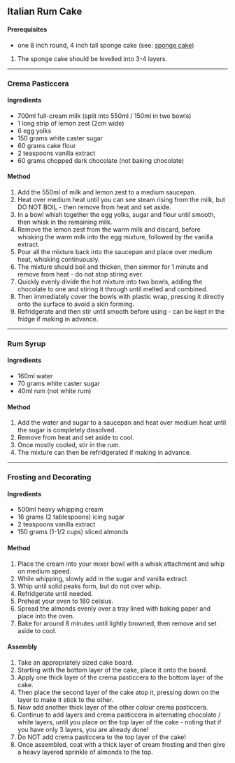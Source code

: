 ## Italian Rum Cake

#### Prerequisites

* one 8 inch round, 4 inch tall sponge cake (see: [sponge cake](./recipes/sponge_cake/README.md))

1. The sponge cake should be levelled into 3-4 layers.

---

### Crema Pasticcera

#### Ingredients

* 700ml full-cream milk (split into 550ml / 150ml in two bowls)
* 1 long strip of lemon zest (2cm wide)
* 6 egg yolks
* 150 grams white caster sugar
* 60 grams cake flour
* 2 teaspoons vanilla extract
* 60 grams chopped dark chocolate (not baking chocolate)

#### Method

1. Add the 550ml of milk and lemon zest to a medium saucepan.
1. Heat over medium heat until you can see steam rising from the milk, but DO NOT BOIL - then remove from heat and set aside.
1. In a bowl whish together the egg yolks, sugar and flour until smooth, then whisk in the remaining milk.
1. Remove the lemon zest from the warm milk and discard, before whisking the warm milk into the egg mixture, followed by the vanilla extract.
1. Pour all the mixture back into the saucepan and place over medium heat, whisking continuously. 
1. The mixture should boil and thicken, then simmer for 1 minute and remove from heat - do not stop stiring ever.
1. Quickly evenly divide the hot mixture into two bowls, adding the chocolate to one and stiring it through until melted and combined.
1. Then immediately cover the bowls with plastic wrap, pressing it directly onto the surface to avoid a skin forming.
1. Refridgerate and then stir until smooth before using - can be kept in the fridge if making in advance.


---

### Rum Syrup

#### Ingredients

* 160ml water
* 70 grams white caster sugar
* 40ml rum (not white rum)

#### Method

1. Add the water and sugar to a saucepan and heat over medium heat until the sugar is completely dissolved.
1. Remove from heat and set aside to cool.
1. Once mostly cooled, stir in the rum.
1. The mixture can then be refridgerated if making in advance.


---

### Frosting and Decorating

#### Ingredients

* 500ml heavy whipping cream
* 16 grams (2 tablespoons) icing sugar
* 2 teaspoons vanilla extract
* 150 grams (1-1/2 cups) sliced almonds

#### Method

1. Place the cream into your mixer bowl with a whisk attachment and whip on medium speed.
1. While whipping, slowly add in the sugar and vanilla extract.
1. Whip until solid peaks form, but do not over whip.
1. Refridgerate until needed.
1. Preheat your oven to 180 celsius.
1. Spread the almonds evenly over a tray lined with baking paper and place into the oven.
1. Bake for around 8 minutes until lightly browned, then remove and set aside to cool.

#### Assembly

1. Take an appropriately sized cake board.
1. Starting with the bottom layer of the cake, place it onto the board.
1. Apply one thick layer of the crema pasticcera to the bottom layer of the cake.
1. Then place the second layer of the cake atop it, pressing down on the layer to make it stick to the other.
1. Now add another thick layer of the other colour crema pasticcera.
1. Continue to add layers and crema pasticcera in alternating chocolate / white layers, until you place on the top layer of the cake - noting that if you have only 3 layers, you are already done!
1. Do NOT add crema pasticcera to the top layer of the cake!
1. Once assembled, coat with a thick layer of cream frosting and then give a heavy layered sprinkle of almonds to the top.
